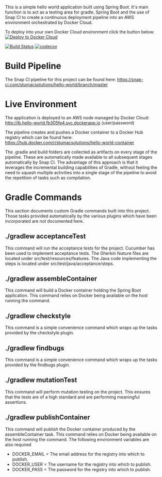 This is a simple hello world application built using Spring Boot. It's 
main function is to act as a testing area for gradle, Spring Boot and 
the use of Snap CI to create a continuous deployment pipeline into an 
AWS environment orchestrated by Docker Cloud.

To deploy into your own Docker Cloud environment click the button below:
[![Deploy to Docker Cloud](https://files.cloud.docker.com/images/deploy-to-dockercloud.svg)](https://cloud.docker.com/stack/deploy/)

[![Build Status](https://snap-ci.com/stumacsolutions/hello-world/branch/master/build_image)](https://snap-ci.com/stumacsolutions/hello-world/branch/master)
[![codecov](https://codecov.io/gh/stumacsolutions/hello-world/branch/master/graph/badge.svg)](https://codecov.io/gh/stumacsolutions/hello-world)

# Build Pipeline

The Snap CI pipeline for this project can be found here:
https://snap-ci.com/stumacsolutions/hello-world/branch/master

# Live Environment
The application is deployed to an AWS node managed by Docker Cloud:
http://lb.hello-world.fb305fe4.svc.dockerapp.io (user/password)

The pipeline creates and pushes a Docker container to a Docker Hub
registry which can be found here:
https://hub.docker.com/r/stumacsolutions/hello-world-container

The .gradle and build folders are collected as artifacts on every stage
of the pipeline. These are automatically made available to all subsequent
stages automatically by Snap CI. The advantage of this approach is that
it leverages the incremental building capabilities of Gradle, without
feeling the need to squash multiple activities into a single stage of the 
pipeline to avoid the repetition of tasks such as compilation.

# Gradle Commands
This section documents custom Gradle commands built into this project.
Those tasks provided automatically by the various plugins which have 
been incorporated are not documented here.

## ./gradlew acceptanceTest
This command will run the acceptance tests for the project. Cucumber has
been used to implement acceptance tests. The Gherkin feature files are
located under src/test/resources/features. The Java code implementing 
the steps is located under src/test/java/acceptance/steps.

## ./gradlew assembleContainer
This command will build a Docker container holding the Spring Boot 
application. This command relies on Docker being available on the host
running the command.

## ./gradlew checkstyle
This command is a simple convenience command which wraps up the tasks 
provided by the checkstyle plugin.

## ./gradlew findbugs
This command is a simple convenience command which wraps up the tasks 
provided by the findbugs plugin.

## ./gradlew mutationTest
This command will perform mutation testing on the project. This ensures
that the tests are of a high standard and are performing meaningful
assertions.

## ./gradlew publishContainer
This command will publish the Docker container produced by the 
assembleContainer task. This command relies on Docker being available 
on the host running the command. The following environment variables are 
also required
* DOCKER_EMAIL = The email address for the registry into which to publish.
* DOCKER_USER  = The username for the registry into which to publish.
* DOCKER_PASS  = The password for the registry into which to publish.
